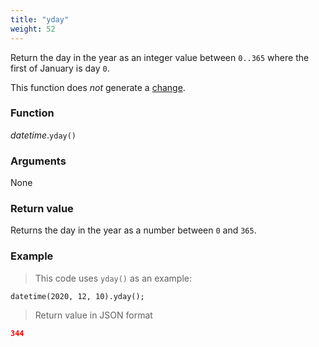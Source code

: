```yaml
---
title: "yday"
weight: 52
---
```


Return the day in the year as an integer value between `0..365` where the first of January is day `0`.

This function does *not* generate a [change](../../../overview/changes).

### Function

*datetime*.`yday()`

### Arguments

None

### Return value

Returns the day in the year as a number between `0` and `365`.

### Example

> This code uses `yday()` as an example:

```thingsdb,json_response
datetime(2020, 12, 10).yday();
```

> Return value in JSON format

```json
344
```

